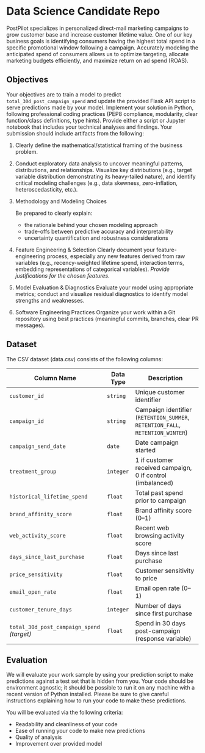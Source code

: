 # Data Science Candidate Repo
PostPilot specializes in personalized direct-mail marketing campaigns to grow customer base and increase customer lifetime value. One of our key business goals is identifying consumers having the highest total spend in a specific promotional window following a campaign. Accurately modeling the anticipated spend of consumers allows us to optimize targeting, allocate marketing budgets efficiently, and maximize return on ad spend (ROAS).


## Objectives
Your objectives are to train a model to predict `total_30d_post_campaign_spend` and update the provided Flask API script to serve predictions made by your model. Implement your solution in Python, following professional coding practices (PEP8 compliance, modularity, clear function/class definitions, type hints). Provide either a script or Jupyter notebook that includes your technical analyses and findings. Your submission should include artifacts from the following:

1. Clearly define the mathematical/statistical framing of the business problem.

2. Conduct exploratory data analysis to uncover meaningful patterns, distributions, and relationships. Visualize key distributions (e.g., target variable distribution demonstrating its heavy-tailed nature), and identify critical modeling challenges (e.g., data skewness, zero-inflation, heteroscedasticity, etc.).

3. Methodology and Modeling Choices

    Be prepared to clearly explain:
    - the rationale behind your chosen modeling approach
    - trade-offs between predictive accuracy and interpretability
    - uncertainty quantification and robustness considerations

4. Feature Engineering & Selection
Clearly document your feature-engineering process, especially any new features derived from raw variables (e.g., recency-weighted lifetime spend, interaction terms, embedding representations of categorical variables). _Provide justifications for the chosen features_.

5. Model Evaluation & Diagnostics
Evaluate your model using appropriate metrics; conduct and visualize residual diagnostics to identify model strengths and weaknesses.

6. Software Engineering Practices
Organize your work within a Git repository using best practices (meaningful commits, branches, clear PR messages).


## Dataset

The CSV dataset (data.csv) consists of the following columns:

| Column Name                                | Data Type | Description                                                                    |
| ------------------------------------------ | --------- | ------------------------------------------------------------------------------ |
| `customer_id`                              | `string`  | Unique customer identifier                                                     |
| `campaign_id`                              | `string`  | Campaign identifier (`RETENTION_SUMMER`, `RETENTION_FALL`, `RETENTION_WINTER`) |
| `campaign_send_date`                       | `date`    | Date campaign started                                                          |
| `treatment_group`                          | `integer` | 1 if customer received campaign, 0 if control (imbalanced)                     |
| `historical_lifetime_spend`                | `float`   | Total past spend prior to campaign                                             |
| `brand_affinity_score`                     | `float`   | Brand affinity score (0–1)                                                     |
| `web_activity_score`                       | `float`   | Recent web browsing activity score                                             |
| `days_since_last_purchase`                 | `float`   | Days since last purchase                                                       |
| `price_sensitivity`                        | `float`   | Customer sensitivity to price                                                  |
| `email_open_rate`                 | `float`   | Email open rate (0–1)
| `customer_tenure_days`          | `integer` | Number of days since first purchase                        |
| `total_30d_post_campaign_spend` *(target)* | `float`   | Spend in 30 days post-campaign (response variable)                             |



## Evaluation
We will evaluate your work sample by using your prediction script to make predictions
against a test set that is hidden from you. Your code should be environment agnostic; 
it should be possible to run it on any machine with a recent version of Python installed.
Please be sure to give careful instructions explaining how to run your code
to make these predictions.  

You will be evaluated via the following criteria:
- Readability and cleanliness of your code
- Ease of running your code to make new predictions
- Quality of analysis
- Improvement over provided model
